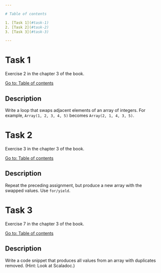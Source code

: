 ```yaml
---

# Table of contents

1. [Task 1](#task-1)
2. [Task 2](#task-2)
3. [Task 3](#task-3)

---
```


# Task 1

Exercise 2 in the chapter 3 of the book.

[Go to: Table of contents](#table-of-contents)

## Description

Write a loop that swaps adjacent elements of an array of integers. For example, `Array(1, 2, 3, 4, 5)` becomes `Array(2, 1, 4, 3, 5)`.

# Task 2

Exercise 3 in the chapter 3 of the book.

[Go to: Table of contents](#table-of-contents)

## Description

Repeat the preceding assignment, but produce a new array with the swapped values. Use `for/yield`.

# Task 3

Exercise 7 in the chapter 3 of the book.

[Go to: Table of contents](#table-of-contents)

## Description

Write a code snippet that produces all values from an array with duplicates removed. (Hint: Look at Scaladoc.)
